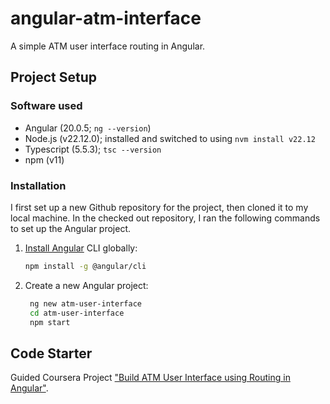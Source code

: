 # angular-atm-interface

A simple ATM user interface routing in Angular.

## Project Setup

### Software used

- Angular (20.0.5; `ng --version`)
- Node.js (v22.12.0); installed and switched to using `nvm install v22.12`
- Typescript (5.5.3); `tsc --version`
- npm (v11)

### Installation

I first set up a new Github repository for the project, then cloned it to my local machine. In the checked out repository, I ran the following commands to set up the Angular project.

1. [Install Angular](https://angular.dev/installation) CLI globally:

   ```bash
   npm install -g @angular/cli
   ```

2. Create a new Angular project:
   ```bash
    ng new atm-user-interface
    cd atm-user-interface
    npm start
   ```

## Code Starter

Guided Coursera Project ["Build ATM User Interface using Routing in Angular"](https://www.coursera.org/learn/build-atm-user-interface-routing-angular).
